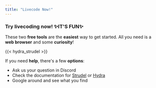 ```yaml
---
title: "Livecode Now!"
---
```

### Try livecoding now! ✨IT'S FUN✨

These two **free tools** are the **easiest** way to get started. All you need is a **web browser** and some **curiosity**! 

{{< hydra_strudel >}}

If you need **help**, there's a few **options**:
- Ask us your question in Discord
- Check the documentation for [Strudel](https://strudel.cc/workshop/first-sounds/) or [Hydra](https://hydra.ojack.xyz/api/)
- Google around and see what you find



